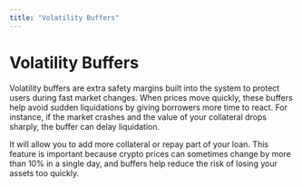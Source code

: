 ```yaml
---
title: "Volatility Buffers"
---
```


Volatility Buffers
==================

Volatility buffers are extra safety margins built into the system to protect users during fast market changes. When prices move quickly, these buffers help avoid sudden liquidations by giving borrowers more time to react. For instance, if the market crashes and the value of your collateral drops sharply, the buffer can delay liquidation.

It will allow you to add more collateral or repay part of your loan. This feature is important because crypto prices can sometimes change by more than 10% in a single day, and buffers help reduce the risk of losing your assets too quickly.
